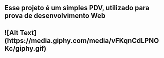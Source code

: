 <h2>Esse projeto é um simples PDV, utilizado para prova de desenvolvimento Web<h2>
![Alt Text](https://media.giphy.com/media/vFKqnCdLPNOKc/giphy.gif)
